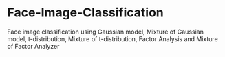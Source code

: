 # Face-Image-Classification
Face image classification using Gaussian model, Mixture of Gaussian model, t-distribution, Mixture of t-distribution, Factor Analysis and Mixture of Factor Analyzer
